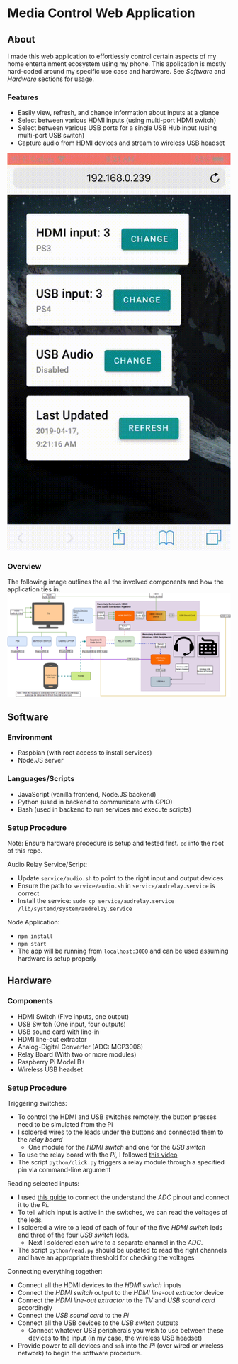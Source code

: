 # Media Control Web Application

## About

I made this web application to effortlessly control certain aspects of my home entertainment ecosystem using my phone. This application is mostly hard-coded around my specific use case and hardware. See _Software_ and _Hardware_ sections for usage.

### Features

- Easily view, refresh, and change information about inputs at a glance
- Select between various HDMI inputs (using multi-port HDMI switch)
- Select between various USB ports for a single USB Hub input (using multi-port USB switch)
- Capture audio from HDMI devices and stream to wireless USB headset

![](https://raw.githubusercontent.com/gsaroya/mediacontrol/master/images/demo.gif)

### Overview

The following image outlines the all the involved components and how the application ties in.
![](https://raw.githubusercontent.com/gsaroya/mediacontrol/master/images/overview.png)

## Software

### Environment
- Raspbian (with root access to install services)
- Node.JS server

### Languages/Scripts
- JavaScript (vanilla frontend, Node.JS backend)
- Python (used in backend to communicate with GPIO)
- Bash (used in backend to run services and execute scripts)

### Setup Procedure

Note: Ensure hardware procedure is setup and tested first. `cd` into the root of this repo.

Audio Relay Service/Script:
- Update `service/audio.sh` to point to the right input and output devices
- Ensure the path to `service/audio.sh` in `service/audrelay.service` is correct
- Install the service: `sudo cp service/audrelay.service /lib/systemd/system/audrelay.service`

Node Application:
- `npm install`
- `npm start`
- The app will be running from `localhost:3000` and can be used assuming hardware is setup properly

## Hardware

### Components
- HDMI Switch (Five inputs, one output)
- USB Switch (One input, four outputs)
- USB sound card with line-in
- HDMI line-out extractor
- Analog-Digital Converter (ADC: MCP3008)
- Relay Board (With two or more modules)
- Raspberry Pi Model B+
- Wireless USB headset

### Setup Procedure

Triggering switches:
- To control the HDMI and USB switches remotely, the button presses need to be simulated from the Pi
- I soldered wires to the leads under the buttons and connected them to the _relay board_
  - One module for the _HDMI switch_ and one for the _USB switch_
- To use the relay board with the _Pi_, I followed [this video](https://www.youtube.com/watch?v=OQyntQLazMU)
- The script `python/click.py` triggers a relay module through a specified pin via command-line argument

Reading selected inputs:
- I used [this guide](https://projects.raspberrypi.org/en/projects/physical-computing/15) to connect the understand the _ADC_ pinout and connect it to the _Pi_.
- To tell which input is active in the switches, we can read the voltages of the leds.
- I soldered a wire to a lead of each of four of the five _HDMI switch_ leds and three of the four _USB switch_ leds. 
  - Next I soldered each wire to a separate channel in the _ADC_.
- The script `python/read.py` should be updated to read the right channels and have an appropriate threshold for checking the voltages

Connecting everything together:
- Connect all the HDMI devices to the _HDMI switch_ inputs
- Connect the _HDMI switch_ output to the _HDMI line-out extractor_ device
- Connect the _HDMI line-out extractor_ to the _TV_ and _USB sound card_ accordingly
- Connect the _USB sound card_ to the _Pi_
- Connect all the USB devices to the _USB switch_ outputs
  - Connect whatever USB peripherals you wish to use between these devices to the input (in my case, the wireless USB headset)
- Provide power to all devices and `ssh` into the _Pi_ (over wired or wireless network) to begin the software procedure.